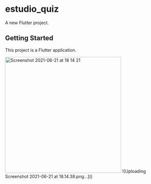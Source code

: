 # estudio_quiz

A new Flutter project.

## Getting Started

This project is a Flutter application.

<img width="377" alt="Screenshot 2021-06-21 at 18 14 21" src="https://user-images.githubusercontent.com/42249919/122802226-089b9d00-d2bd-11eb-9e1f-88b601b47125.png">
![Uploading Screenshot 2021-06-21 at 18.14.38.png…]()


